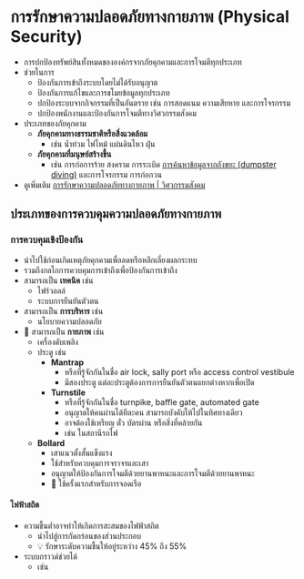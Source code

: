 
# การรักษาความปลอดภัยทางกายภาพ (Physical Security)

- การปกป้องทรัพย์สินทั้งหมดขององค์กรจากภัยคุกคามและการโจมตีทุกประเภท
- ช่วยในการ
  - ป้องกันการเข้าถึงระบบโดยไม่ได้รับอนุญาต
  - ป้องกันการแก้ไขและการขโมยข้อมูลทุกประเภท
  - ปกป้องระบบจากกิจกรรมที่เป็นอันตราย เช่น การสอดแนม ความเสียหาย และการโจรกรรม
  - ปกป้องพนักงานและป้องกันการโจมตีทางวิศวกรรมสังคม
- ประเภทของภัยคุกคาม
  - **ภัยคุกคามทางธรรมชาติหรือสิ่งแวดล้อม**
    - เช่น น้ำท่วม ไฟไหม้ แผ่นดินไหว ฝุ่น
  - **ภัยคุกคามที่มนุษย์สร้างขึ้น**
    - เช่น การก่อการร้าย สงคราม การระเบิด [การค้นหาข้อมูลจากถังขยะ (dumpster diving)](./../10-social-engineering/social-engineering-types.md#dumpster-diving) และการโจรกรรม การก่อกวน
- ดูเพิ่มเติม [การรักษาความปลอดภัยทางกายภาพ | วิศวกรรมสังคม](./../10-social-engineering/social-engineering-overview.md#physical-security)

## ประเภทของการควบคุมความปลอดภัยทางกายภาพ

### การควบคุมเชิงป้องกัน

- นำไปใช้ก่อนเกิดเหตุภัยคุกคามเพื่อลดหรือหลีกเลี่ยงผลกระทบ
- รวมถึงกลไกการควบคุมการเข้าถึงเพื่อป้องกันการเข้าถึง
- สามารถเป็น **เทคนิค** เช่น
  - ไฟร์วอลล์
  - ระบบการยืนยันตัวตน
- สามารถเป็น **การบริหาร** เช่น
  - นโยบายความปลอดภัย
- 📝 สามารถเป็น **กายภาพ** เช่น
  - เครื่องดับเพลิง
  - ประตู เช่น
    - **Mantrap**
      - หรือที่รู้จักกันในชื่อ air lock, sally port หรือ access control vestibule
      - มีสองประตู แต่ละประตูต้องการการยืนยันตัวตนแยกต่างหากเพื่อเปิด
    - **Turnstile**
      - หรือที่รู้จักกันในชื่อ turnpike, baffle gate, automated gate
      - อนุญาตให้คนผ่านได้ทีละคน สามารถบังคับให้ไปในทิศทางเดียว
      - อาจต้องใช้เหรียญ ตั๋ว บัตรผ่าน หรือสิ่งที่คล้ายกัน
      - เช่น ในสถานีรถไฟ
  - **Bollard**
    - เสาแนวตั้งสั้นแข็งแรง
    - ใช้สำหรับควบคุมการจราจรและเสา
    - อนุญาตให้ป้องกันการโจมตีด้วยยานพาหนะและการโจมตีด้วยยานพาหนะ
    - 🤗 ใช้ครั้งแรกสำหรับการจอดเรือ

#### ไฟฟ้าสถิต

- ความชื้นต่ำอาจทำให้เกิดการสะสมของไฟฟ้าสถิต
  - นำไปสู่การกัดกร่อนของส่วนประกอบ
  - 💡 รักษาระดับความชื้นให้อยู่ระหว่าง 45% ถึง 55%
- ระบบกราวด์ช่วยได้
  - เช่น
